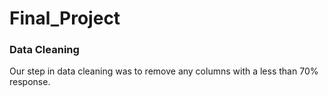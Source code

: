 # Final_Project

### Data Cleaning
Our step in data cleaning was to remove any columns with a less than 70% response.  